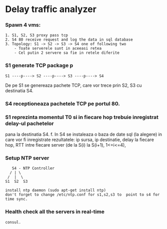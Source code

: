 # Delay traffic analyzer
### Spawn 4 vms: 
    1. S1, S2, S3 proxy pass tcp
    2. S4 80 receive request and log the data in sql database
    3. Topology: S1 -> S2 -> S3 -> S4 one of following two
        - Toate serverele sunt in aceeasi retea
        - Cel putin 2 servere sa fie in retele diferite
### S1 generate TCP package p

    S1 ----p----> S2 ----p----> S3 ----p----> S4

De pe S1 se genereaza pachete TCP, care vor trece prin S2, S3 cu destinatia S4.

### S4 receptioneaza pachetele TCP pe portul 80.
### S1 reprezinta momentul T0 si in fiecare hop trebuie inregistrat delay-ul pachetelor
pana la destinatia S4.
f. In S4 se instaleaza o baza de date sql (la alegere) in care vor fi inregistrate
rezultatele: ip sursa, ip destinatie, delay la fiecare hop, RTT intre fiecare server (de la S(i)
la S(i+1), 1<=i<=4),
### Setup NTP server
       S4 - NTP Controller
      / | \
     /  |  \
    S1  S2  S3
    
    install ntp daemon (sudo apt-get install ntp)
    don't forget to change /etc/ntp.conf for s1,s2,s3 to  point to s4 for time sync.
### Health check all the servers in real-time

    consul.